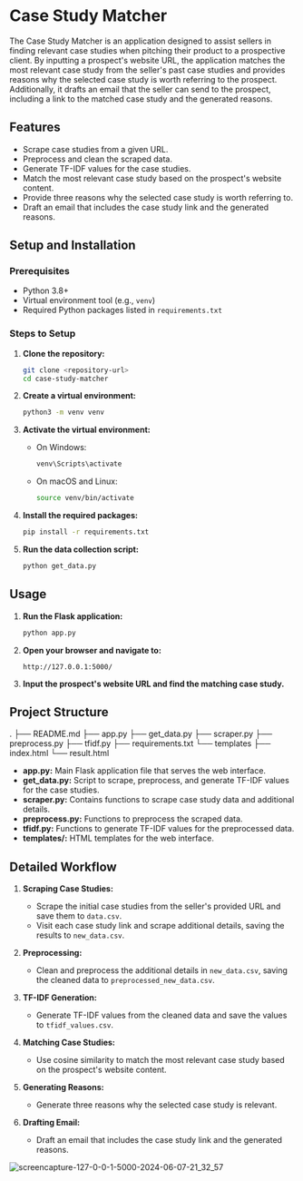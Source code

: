 # Case Study Matcher

The Case Study Matcher is an application designed to assist sellers in finding relevant case studies when pitching their product to a prospective client. By inputting a prospect's website URL, the application matches the most relevant case study from the seller's past case studies and provides reasons why the selected case study is worth referring to the prospect. Additionally, it drafts an email that the seller can send to the prospect, including a link to the matched case study and the generated reasons.

## Features
- Scrape case studies from a given URL.
- Preprocess and clean the scraped data.
- Generate TF-IDF values for the case studies.
- Match the most relevant case study based on the prospect's website content.
- Provide three reasons why the selected case study is worth referring to.
- Draft an email that includes the case study link and the generated reasons.

## Setup and Installation

### Prerequisites
- Python 3.8+
- Virtual environment tool (e.g., `venv`)
- Required Python packages listed in `requirements.txt`

### Steps to Setup

1. **Clone the repository:**
    ```bash
    git clone <repository-url>
    cd case-study-matcher
    ```

2. **Create a virtual environment:**
    ```bash
    python3 -m venv venv
    ```

3. **Activate the virtual environment:**
    - On Windows:
        ```bash
        venv\Scripts\activate
        ```
    - On macOS and Linux:
        ```bash
        source venv/bin/activate
        ```

4. **Install the required packages:**
    ```bash
    pip install -r requirements.txt
    ```

5. **Run the data collection script:**
    ```bash
    python get_data.py
    ```

## Usage

1. **Run the Flask application:**
    ```bash
    python app.py
    ```

2. **Open your browser and navigate to:**
    ```
    http://127.0.0.1:5000/
    ```

3. **Input the prospect's website URL and find the matching case study.**

## Project Structure

.
├── README.md
├── app.py
├── get_data.py
├── scraper.py
├── preprocess.py
├── tfidf.py
├── requirements.txt
└── templates
├── index.html
└── result.html


- **app.py:** Main Flask application file that serves the web interface.
- **get_data.py:** Script to scrape, preprocess, and generate TF-IDF values for the case studies.
- **scraper.py:** Contains functions to scrape case study data and additional details.
- **preprocess.py:** Functions to preprocess the scraped data.
- **tfidf.py:** Functions to generate TF-IDF values for the preprocessed data.
- **templates/:** HTML templates for the web interface.

## Detailed Workflow

1. **Scraping Case Studies:**
    - Scrape the initial case studies from the seller's provided URL and save them to `data.csv`.
    - Visit each case study link and scrape additional details, saving the results to `new_data.csv`.

2. **Preprocessing:**
    - Clean and preprocess the additional details in `new_data.csv`, saving the cleaned data to `preprocessed_new_data.csv`.

3. **TF-IDF Generation:**
    - Generate TF-IDF values from the cleaned data and save the values to `tfidf_values.csv`.

4. **Matching Case Studies:**
    - Use cosine similarity to match the most relevant case study based on the prospect's website content.

5. **Generating Reasons:**
    - Generate three reasons why the selected case study is relevant.

6. **Drafting Email:**
    - Draft an email that includes the case study link and the generated reasons.

![screencapture-127-0-0-1-5000-2024-06-07-21_32_57](https://github.com/mnasim2004/GritAE_case_study/assets/81107541/f72902bc-ff77-4cd8-8b03-744bfda01f38)

